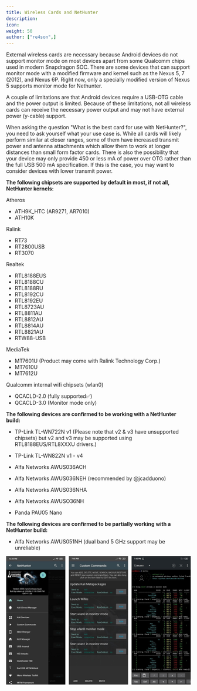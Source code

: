 ```yaml
---
title: Wireless Cards and NetHunter
description:
icon:
weight: 50
author: ["re4son",]
---
```


External wireless cards are necessary because Android devices do not support monitor mode on most devices apart from some Qualcomm chips used in modern Snapdragon SOC. There are some devices that can support monitor mode with a modified firmware and kernel such as the Nexus 5, 7 (2012), and Nexus 6P. Right now, only a specially modified version of Nexus 5 supports monitor mode for Nethunter.

A couple of limitations are that Android devices require a USB-OTG cable and the power output is limited. Because of these limitations, not all wireless cards can receive the necessary power output and may not have external power (y-cable) support.

When asking the question "What is the best card for use with NetHunter?", you need to ask yourself what your use case is.
While all cards will likely perform similar at closer ranges, some of them have increased transmit power and antenna attachments which allow them to work at longer distances than small form factor cards.
There is also the possibility that your device may only provide 450 or less mA of power over OTG rather than the full USB 500 mA specification. If this is the case, you may want to consider devices with lower transmit power.

**The following chipsets are supported by default in most, if not all, NetHunter kernels:**

Atheros
- ATH9K_HTC (AR9271, AR7010)
- ATH10K

Ralink
- RT73
- RT2800USB
- RT3070

Realtek
- RTL8188EUS
- RTL8188CU
- RTL8188RU
- RTL8192CU
- RTL8192EU
- RTL8723AU
- RTL8811AU
- RTL8812AU
- RTL8814AU
- RTL8821AU
- RTW88-USB

MediaTek
- MT7601U (Product may come with Ralink Technology Corp.)
- MT7610U
- MT7612U

Qualcomm internal wifi chipsets (wlan0)
- QCACLD-2.0 (fully supported✅)
- QCACLD-3.0 (Monitor mode only)

**The following devices are confirmed to be working with a NetHunter build:**
- TP-Link TL-WN722N v1 (Please note that v2 & v3 have unsupported chipsets)
  but v2 and v3 may be supported using RTL8188EUS/RTL8XXXU drivers.)

- TP-Link TL-WN822N v1 - v4
- Alfa Networks AWUS036ACH
- Alfa Networks AWUS036NEH (recommended by @jcadduono)
- Alfa Networks AWUS036NHA
- Alfa Networks AWUSO36NH
- Panda PAU05 Nano

**The following devices are confirmed to be partially working with a NetHunter build:**
- Alfa Networks AWUS051NH (dual band 5 GHz support may be unreliable)

![](nethunter-wlan0monitor.png)
